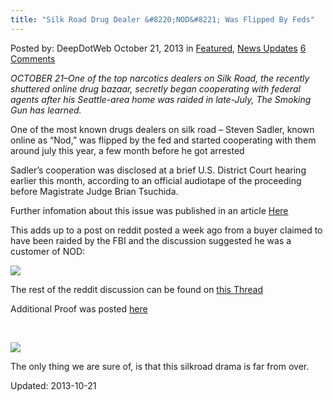 ```yaml
---
title: "Silk Road Drug Dealer &#8220;NOD&#8221; Was Flipped By Feds"
---
```


<span>Posted by: DeepDotWeb </span>
<span>October 21, 2013</span>
<span>in <a href="https://gir.pub/deepdotweb/category/deepdot-news/" rel="category tag">Featured</a>, <a href="https://gir.pub/deepdotweb/category/news-updates/" rel="category tag">News Updates</a></span>
<span><a href="https://gir.pub/deepdotweb/2013/10/21/silk-road-drug-dealer-nod-was-flipped-by-feds/#comments">6 Comments</a></span>


<p><em>OCTOBER 21&#8211;One of the top narcotics dealers on Silk Road, the recently shuttered online drug bazaar, secretly began cooperating with federal agents after his Seattle-area home was raided in late-July, The Smoking Gun has learned.</em></p>
<p>One of the most known drugs dealers on silk road &#8211; Steven Sadler, known online as “Nod,” was flipped by the fed and started cooperating with them around july this year, a few month before he got arrested</p>
<p>Sadler’s cooperation was disclosed at a brief U.S. District Court hearing earlier this month, according to an official audiotape of the proceeding before Magistrate Judge Brian Tsuchida.</p>
<p>Further infomation about this issue was published in an article <a href="http://www.thesmokinggun.com/documents/silk-road-dealer-cooperating-567432" target="_blank">Here</a></p>
<p>This adds up to a post on reddit posted a week ago from a buyer claimed to have been raided by the FBI and the discussion suggested he was a customer of NOD:</p>
<img src="https://gir.pub/deepdotweb/imgs/2013/10/bail.png" />

<p>The rest of the reddit discussion can be found on <a href="http://www.reddit.com/r/SilkRoad/comments/1o6whp/attention_i_just_made_bail_as_a_buyer/" target="_blank">this Thread</a></p>
<p>Additional Proof was posted <a href="http://www.thesmokinggun.com/file/silk-road-cooperators?page=0" target="_blank">here</a></p>
<p>&nbsp;</p>
<img src="https://gir.pub/deepdotweb/imgs/2013/10/6silkroad1.jpg" />

<p>The only thing we are sure of, is that this silkroad drama is far from over.</p>
</div>


Updated: 2013-10-21